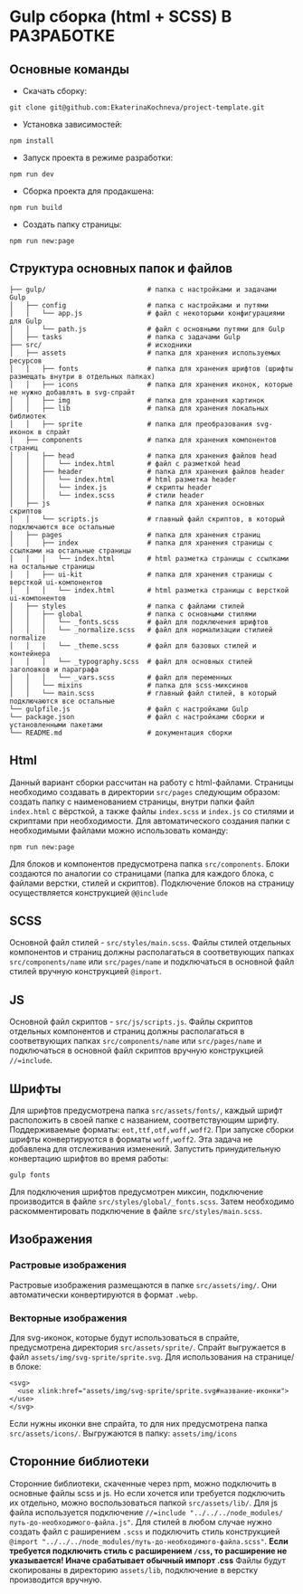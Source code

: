 # Gulp сборка (html + SCSS) В РАЗРАБОТКЕ

## Основные команды

- Скачать сборку: 
```
git clone git@github.com:EkaterinaKochneva/project-template.git
```
- Установка зависимостей: 
```
npm install
```
- Запуск проекта в режиме разработки: 
```
npm run dev
```
- Сборка проекта для продакшена: 
```
npm run build
```
- Создать папку страницы: 
```
npm run new:page
```
## Структура основных папок и файлов
```
├── gulp/                         # папка с настройками и задачами Gulp
│   ├── config                    # папка с настройками и путями
│   │   └── app.js                # файл с некоторыми конфигурациями для Gulp
│   │   └── path.js               # файл с основными путями для Gulp
│   ├── tasks                     # папка с задачами Gulp
├── src/                          # исходники
│   ├── assets                    # папка для хранения используемых ресурсов
│   │   ├── fonts                 # папка для хранения шрифтов (шрифты размещать внутри в отдельных папках)
│   │   ├── icons                 # папка для хранения иконок, которые не нужно добавлять в svg-спрайт
│   │   ├── img                   # папка для хранения картинок
│   │   ├── lib                   # папка для хранения локальных библиотек
│   │   ├── sprite                # папка для преобразования svg-иконок в спрайт
│   ├── components                # папка для хранения компонентов страниц
│   │   ├── head                  # папка для хранения файлов head
│   │   │   └── index.html        # файл с разметкой head
│   │   ├── header                # папка для хранения файлов header
│   │   │   └── index.html        # html разметка header
│   │   │   └── index.js          # скрипты header
│   │   │   └── index.scss        # стили header
│   ├── js                        # папка для хранения основных скриптов
│   │   └── scripts.js            # главный файл скриптов, в который подключаются все остальные
│   ├── pages                     # папка для хранения страниц
│   │   ├── index                 # папка для хранения страницы с ссылками на остальные страницы
│   │   │   └── index.html        # html разметка страницы с ссылками на остальные страницы
│   │   ├── ui-kit                # папка для хранения страницы с версткой ui-компонентов
│   │   │   └── index.html        # html разметка страницы с версткой ui-компонентов
│   ├── styles                    # папка с файлами стилей
│   │   ├── global                # папка с основными стилями
│   │   │   └── _fonts.scss       # файл для подключения шрифтов
│   │   │   └── _normalize.scss   # файл для нормализации стилией normalize
│   │   │   └── _theme.scss       # файл для базовых стилей и контейнера
│   │   │   └── _typography.scss  # файл для основных стилей заголовков и параграфа
│   │   │   └── _vars.scss        # файл для переменных
│   │   └── mixins                # папка для scss-миксинов
│   │   └── main.scss             # главный файл стилей, в который подключаются все остальные
└── gulpfile.js                   # файл с настройками Gulp
└── package.json                  # файл с настройками сборки и установленными пакетами
└── README.md                     # документация сборки
```

## Html
Данный вариант сборки рассчитан на работу с html-файлами. Страницы необходимо создавать в директории `src/pages` следующим образом: создать папку с наименованием страницы, внутри папки файл `index.html` с вёрсткой, а также файлы  `index.scss` и `index.js` со стилями и скриптами при необходимости.
Для автоматического создания папки с необходимыми файлами можно использовать команду:
```
npm run new:page
```

Для блоков и компонентов предусмотрена папка `src/components`. Блоки создаются по аналогии со страницами (папка для каждого блока, с файлами верстки, стилей и скриптов). Подключение блоков на страницу осуществляется конструкцией `@@include`

## SCSS
Основной файл стилей - `src/styles/main.scss`. Файлы стилей отдельных компонентов и страниц должны располагаться в соответвующих папках `src/components/name` или `src/pages/name` и подключаться в основной файл стилей вручную конструкцией `@import`.

## JS
Основной файл скриптов - `src/js/scripts.js`. Файлы скриптов отдельных компонентов и страниц должны располагаться в соответвующих папках `src/components/name` или `src/pages/name` и подключаться в основной файл скриптов вручную конструкцией `//=include`.

## Шрифты
Для шрифтов предусмотрена папка `src/assets/fonts/`, каждый шрифт расположить в своей папке с названием, соответствующим шрифту. Поддерживаемые форматы: `eot,ttf,otf,woff,woff2`. При запуске сборки шрифты конвертируются в форматы `woff,woff2`. Эта задача не добавлена для отслеживания изменений. Запустить принудительную конвертацию шрифтов во время работы:

```
gulp fonts
```
Для подключения шрифтов предусмотрен миксин, подключение производится в файле `src/styles/global/_fonts.scss`. Затем необходимо раскомментировать подключение в файле `src/styles/main.scss`.

## Изображения
### Растровые изображения
Растровые изображения размещаются в папке `src/assets/img/`. Они автоматически конвертируются в формат `.webp`.
### Векторные изображения
Для svg-иконок, которые будут использоваться в спрайте, предусмотрена директория `src/assets/sprite/`. Спрайт выгружается в файл `assets/img/svg-sprite/sprite.svg`. Для использования на странице/в блоке:
```
<svg>
  <use xlink:href="assets/img/svg-sprite/sprite.svg#название-иконки"></use>
</svg>
```
Если нужны иконки вне спрайта, то для них предусмотрена папка `src/assets/icons/`. Выгружаются в папку:  `assets/img/icons`

## Сторонние библиотеки
Сторонние библиотеки, скаченные через npm, можно подключить в основные файлы scss и js. Но если хочется или требуется подключить их отдельно, можно воспользоваться папкой `src/assets/lib/`. Для js файла используется подключение `//=include "../../../node_modules/путь-до-необходимого-файла.js"`. Для стилей в любом случае нужно создать файл с раширением `.scss` и подключить стиль конструкцией `@import "../../../node_modules/путь-до-необходимого-файла.scss"`. **Если требуется подключить стиль с расширением `/css`, то расширение не указывается! Иначе срабатывает обычный импорт .css**
Файлы будут скопированы в директорию `assets/lib`, подключение в верстку производится вручную.